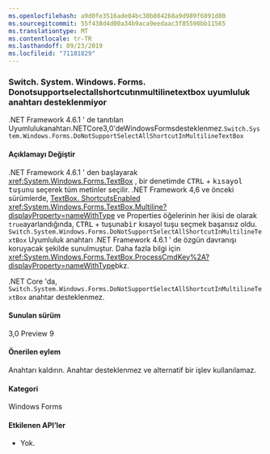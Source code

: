 ```yaml
---
ms.openlocfilehash: a9d0fe3516ade04bc38b804268a9d989f6891d80
ms.sourcegitcommit: 55f438d4d00a34b9aca9eedaac3f85590bb11565
ms.translationtype: MT
ms.contentlocale: tr-TR
ms.lasthandoff: 09/23/2019
ms.locfileid: "71181829"
---
```

### <a name="switchsystemwindowsformsdonotsupportselectallshortcutinmultilinetextbox-compatibility-switch-not-supported"></a>Switch. System. Windows. Forms. Donotsupportselectallshortcutınmultilinetextbox uyumluluk anahtarı desteklenmiyor

.NET Framework 4.6.1 ' de tanıtılan Uyumlulukanahtarı.NETCore3,0'deWindowsFormsdesteklenmez.`Switch.System.Windows.Forms.DoNotSupportSelectAllShortcutInMultilineTextBox`

#### <a name="change-description"></a>Açıklamayı Değiştir

.NET Framework 4.6.1 ' den başlayarak <xref:System.Windows.Forms.TextBox> , bir denetimde <kbd>CTRL</kbd> + <kbd>kısayol tuşunu</kbd> seçerek tüm metinler seçilir. .NET Framework 4,6 ve önceki sürümlerde, [TextBox. ShortcutsEnabled](xref:System.Windows.Forms.TextBoxBase.ShortcutsEnabled) <xref:System.Windows.Forms.TextBox.Multiline?displayProperty=nameWithType> ve Properties öğelerinin her ikisi de olarak `true`ayarlandığında, <kbd>CTRL</kbd> + tuşuna<kbd>bir</kbd> kısayol tuşu seçmek başarısız oldu. `Switch.System.Windows.Forms.DoNotSupportSelectAllShortcutInMultilineTextBox` Uyumluluk anahtarı .NET Framework 4.6.1 ' de özgün davranışı koruyacak şekilde sunulmuştur. Daha fazla bilgi için <xref:System.Windows.Forms.TextBox.ProcessCmdKey%2A?displayProperty=nameWithType>bkz.

.NET Core 'da, `Switch.System.Windows.Forms.DoNotSupportSelectAllShortcutInMultilineTextBox` anahtar desteklenmez.

#### <a name="version-introduced"></a>Sunulan sürüm

3,0 Preview 9

#### <a name="recommended-action"></a>Önerilen eylem

Anahtarı kaldırın. Anahtar desteklenmez ve alternatif bir işlev kullanılamaz.

#### <a name="category"></a>Kategori

Windows Forms

#### <a name="affected-apis"></a>Etkilenen API’ler

- Yok.

<!-- 

### Affected APIs

- Not detectable via API analysis

-->
